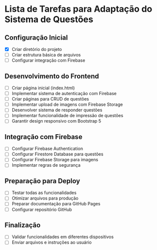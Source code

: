 # Lista de Tarefas para Adaptação do Sistema de Questões

## Configuração Inicial
- [x] Criar diretório do projeto
- [ ] Criar estrutura básica de arquivos
- [ ] Configurar integração com Firebase

## Desenvolvimento do Frontend
- [ ] Criar página inicial (index.html)
- [ ] Implementar sistema de autenticação com Firebase
- [ ] Criar páginas para CRUD de questões
- [ ] Implementar upload de imagens com Firebase Storage
- [ ] Desenvolver sistema de responder questões
- [ ] Implementar funcionalidade de impressão de questões
- [ ] Garantir design responsivo com Bootstrap 5

## Integração com Firebase
- [ ] Configurar Firebase Authentication
- [ ] Configurar Firestore Database para questões
- [ ] Configurar Firebase Storage para imagens
- [ ] Implementar regras de segurança

## Preparação para Deploy
- [ ] Testar todas as funcionalidades
- [ ] Otimizar arquivos para produção
- [ ] Preparar documentação para GitHub Pages
- [ ] Configurar repositório GitHub

## Finalização
- [ ] Validar funcionalidades em diferentes dispositivos
- [ ] Enviar arquivos e instruções ao usuário
